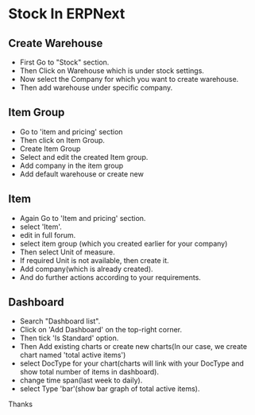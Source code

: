 # Stock In ERPNext

## Create Warehouse
- First Go to "Stock" section.
- Then Click on Warehouse which is under stock settings.
- Now select the Company for which you want to create warehouse.
- Then add warehouse under specific company.

## Item Group
- Go to 'item and pricing' section
- Then click on Item Group.
- Create Item Group
- Select and edit the created Item group.
- Add company in the item group
- Add default warehouse or create new

## Item
- Again Go to 'Item and pricing' section.
- select 'Item'.
- edit in full forum.
- select item group (which you created earlier for your company) 
- Then select Unit of measure.
- If required Unit is not available, then create it.
- Add company(which is already created).
- And do further actions according to your requirements.

## Dashboard
- Search "Dashboard list".
- Click on 'Add Dashboard' on the top-right corner.
- Then tick 'Is Standard' option.
- Then Add existing charts or create new charts(In our case, we create chart named 'total active items')
- select DocType for your chart(charts will link with your DocType and show total number of items in dashboard).
- change time span(last week to daily).
- select Type 'bar'(show bar graph of total active items).

Thanks
